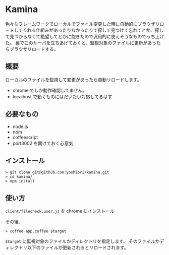 # Kamina

色々なフレームワークでローカルでファイル変更した時に自動的にブラウザリロードしてくれる仕組みがあったりなかったりで探して見つけて忘れてとか、探して見つからなくて絶望してとかに飽きたので汎用的に使えそうなものでっち上げた。
裏でこのサーバを立ちあげておくと、監視対象のファイルに更新があったらブラウザリロードする。


## 概要
ローカルのファイルを監視して変更があったら自動リロードします。
- chrome でしか動作確認してません。
- localhost で動くものにはだいたい対応してるはず


## 必要なもの
- node.js
- npm
- coffeescript
- port3002 を開けておく心意気

## インストール
    > git clone git@github.com:yoshiori/kamina.git
    > cd kamina/
    > npm install

## 使い方
`client/filecheck.user.js` を chrome にインストール

その後、

    > coffee app.coffee $target

`$target` に監視対象のファイルかディレクトリを指定します。
そのファイルかディレクトリ以下のファイルが更新されるとリロードされます。

